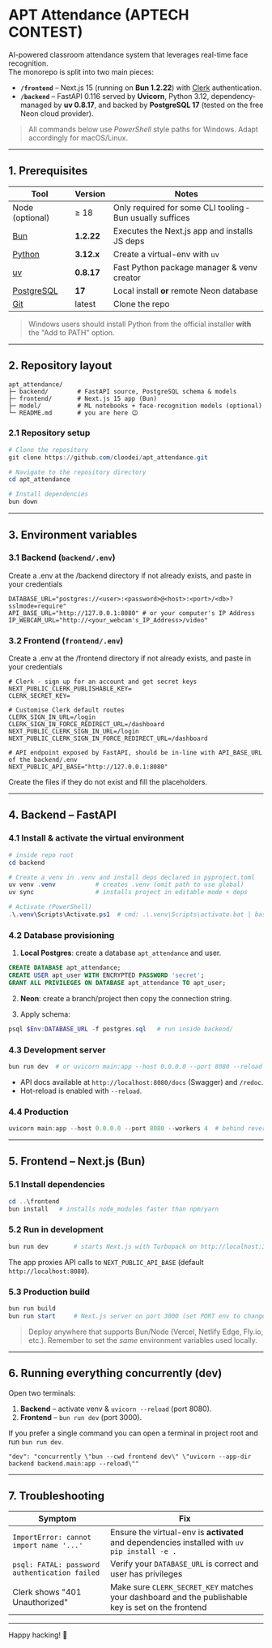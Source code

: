# APT Attendance (APTECH CONTEST)

AI-powered classroom attendance system that leverages real-time face recognition.  
The monorepo is split into two main pieces:

* **`/frontend`** – Next.js 15 (running on **Bun 1.2.22**) with [Clerk](https://clerk.com/) authentication.
* **`/backend`**  – FastAPI 0.116 served by **Uvicorn**, Python 3.12, dependency-managed by **uv 0.8.17**, and backed by **PostgreSQL 17** (tested on the free Neon cloud provider).

> All commands below use *PowerShell* style paths for Windows. Adapt accordingly for macOS/Linux.

---

## 1. Prerequisites

| Tool | Version | Notes |
|------|---------|-------|
| Node (optional) | ≥ 18 | Only required for some CLI tooling ‑ Bun usually suffices |
| [Bun](https://bun.sh/) | **1.2.22** | Executes the Next.js app and installs JS deps |
| [Python](https://www.python.org/) | **3.12.x** | Create a virtual-env with `uv` |
| [uv](https://github.com/astral-sh/uv) | **0.8.17** | Fast Python package manager & venv creator |
| [PostgreSQL](https://www.postgresql.org/) | **17** | Local install **or** remote Neon database |
| [Git](https://git-scm.com/) | latest | Clone the repo |

> Windows users should install Python from the official installer **with** the "Add to PATH" option.

---

## 2. Repository layout

```
apt_attendance/
├─ backend/        # FastAPI source, PostgreSQL schema & models
├─ frontend/       # Next.js 15 app (Bun)
├─ model/          # ML notebooks + face-recognition models (optional)
└─ README.md       # you are here 😉
```

### 2.1 Repository setup

```powershell
# Clone the repository
git clone https://github.com/cloodei/apt_attendance.git

# Navigate to the repository directory
cd apt_attendance

# Install dependencies
bun down
```

---

## 3. Environment variables

### 3.1 Backend (`backend/.env`)

Create a .env at the /backend directory if not already exists, and paste in your credentials
```
DATABASE_URL="postgres://<user>:<password>@<host>:<port>/<db>?sslmode=require"
API_BASE_URL="http://127.0.0.1:8080" # or your computer's IP Address
IP_WEBCAM_URL="http://<your_webcam's_IP_Address>/video"
```

### 3.2 Frontend (`frontend/.env`)

Create a .env at the /frontend directory if not already exists, and paste in your credentials
```
# Clerk - sign up for an account and get secret keys
NEXT_PUBLIC_CLERK_PUBLISHABLE_KEY=
CLERK_SECRET_KEY=

# Customise Clerk default routes
CLERK_SIGN_IN_URL=/login
CLERK_SIGN_IN_FORCE_REDIRECT_URL=/dashboard
NEXT_PUBLIC_CLERK_SIGN_IN_URL=/login
NEXT_PUBLIC_CLERK_SIGN_IN_FORCE_REDIRECT_URL=/dashboard

# API endpoint exposed by FastAPI, should be in-line with API_BASE_URL of the backend/.env
NEXT_PUBLIC_API_BASE="http://127.0.0.1:8080"
```

Create the files if they do not exist and fill the placeholders.

---

## 4. Backend – FastAPI

### 4.1 Install & activate the virtual environment

```powershell
# inside repo root
cd backend

# Create a venv in .venv and install deps declared in pyproject.toml
uv venv .venv           # creates .venv (omit path to use global)
uv sync                 # installs project in editable mode + deps

# Activate (PowerShell)
.\.venv\Scripts\Activate.ps1  # cmd: .\.venv\Scripts\activate.bat | bash: source .venv/bin/activate
```

### 4.2 Database provisioning

1. **Local Postgres**: create a database `apt_attendance` and user.

```sql
CREATE DATABASE apt_attendance;
CREATE USER apt_user WITH ENCRYPTED PASSWORD 'secret';
GRANT ALL PRIVILEGES ON DATABASE apt_attendance TO apt_user;
```

2. **Neon**: create a branch/project then copy the connection string.

3. Apply schema:

```powershell
psql $Env:DATABASE_URL -f postgres.sql   # run inside backend/
```

### 4.3 Development server

```powershell
bun run dev  # or uvicorn main:app --host 0.0.0.0 --port 8080 --reload
```

* API docs available at `http://localhost:8080/docs` (Swagger) and `/redoc`.
* Hot-reload is enabled with `--reload`.

### 4.4 Production

```powershell
uvicorn main:app --host 0.0.0.0 --port 8080 --workers 4  # behind reverse proxy
```

---

## 5. Frontend – Next.js (Bun)

### 5.1 Install dependencies

```powershell
cd ..\frontend
bun install   # installs node_modules faster than npm/yarn
```

### 5.2 Run in development

```powershell
bun run dev       # starts Next.js with Turbopack on http://localhost:3000
```

The app proxies API calls to `NEXT_PUBLIC_API_BASE` (default `http://localhost:8080`).

### 5.3 Production build

```powershell
bun run build
bun run start     # Next.js server on port 3000 (set PORT env to change)
```

> Deploy anywhere that supports Bun/Node (Vercel, Netlify Edge, Fly.io, etc.). Remember to set the *same* environment variables used locally.

---

## 6. Running everything concurrently (dev)

Open two terminals:

1. **Backend** – activate venv & `uvicorn --reload` (port 8080).
2. **Frontend** – `bun run dev` (port 3000).

If you prefer a single command you can open a terminal in project root and run `bun run dev`.

```jsonc
"dev": "concurrently \"bun --cwd frontend dev\" \"uvicorn --app-dir backend backend.main:app --reload\""
```

---

## 7. Troubleshooting

| Symptom | Fix |
|---------|------|
| `ImportError: cannot import name '...'` | Ensure the virtual-env is **activated** and dependencies installed with `uv pip install -e .` |
| `psql: FATAL: password authentication failed` | Verify your `DATABASE_URL` is correct and user has privileges |
| Clerk shows "401 Unauthorized" | Make sure `CLERK_SECRET_KEY` matches your dashboard and the publishable key is set on the frontend |

---

Happy hacking! 🎉
